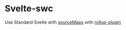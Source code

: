 # Svelte-swc

Use Standard Svelte with [sourceMaps](https://swc.rs/docs/configuring-swc#sourcemaps) with [rollup-plugin](https://github.com/mentaljam/rollup-plugin-swc)
